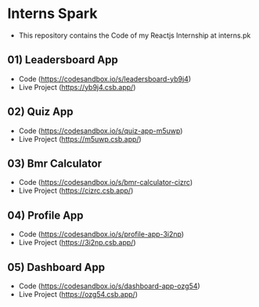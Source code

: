 # Interns Spark 

* This repository contains the Code of my Reactjs Internship at interns.pk

## 01) Leadersboard App

* Code (https://codesandbox.io/s/leadersboard-yb9j4)
* Live Project (https://yb9j4.csb.app/)


## 02) Quiz App

* Code (https://codesandbox.io/s/quiz-app-m5uwp)
* Live Project (https://m5uwp.csb.app/)

## 03) Bmr Calculator 

* Code (https://codesandbox.io/s/bmr-calculator-cizrc)
* Live Project (https://cizrc.csb.app/)


## 04) Profile App

* Code (https://codesandbox.io/s/profile-app-3i2np)
* Live Project (https://3i2np.csb.app/)

## 05) Dashboard App

* Code (https://codesandbox.io/s/dashboard-app-ozg54) 
* Live Project (https://ozg54.csb.app/)



